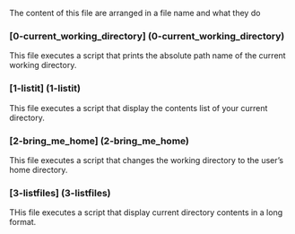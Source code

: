 The content of this file are arranged in a file name and what they do

### [0-current_working_directory] (0-current_working_directory)
This file executes a script that prints the absolute path name of the current working directory.

### [1-listit] (1-listit)
This file executes a script that display the contents list of your current directory.

###  [2-bring_me_home] (2-bring_me_home)
This file executes a script that changes the working directory to the user’s home directory.

### [3-listfiles] (3-listfiles)
THis file executes a script that display current directory contents in a long format.
